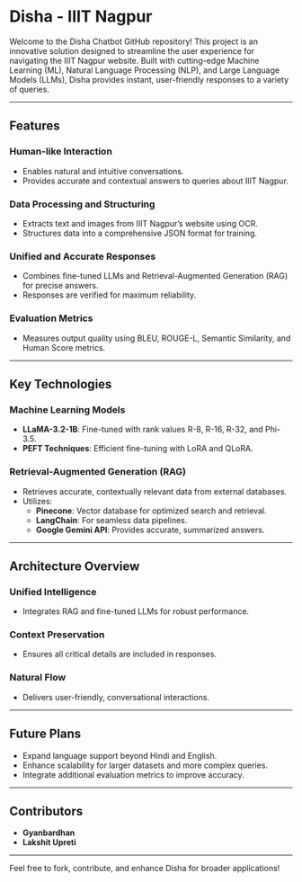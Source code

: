 # **Disha - IIIT Nagpur**

Welcome to the Disha Chatbot GitHub repository! This project is an innovative solution designed to streamline the user experience for navigating the IIIT Nagpur website. Built with cutting-edge Machine Learning (ML), Natural Language Processing (NLP), and Large Language Models (LLMs), Disha provides instant, user-friendly responses to a variety of queries.

---

## **Features**

### **Human-like Interaction**
- Enables natural and intuitive conversations.
- Provides accurate and contextual answers to queries about IIIT Nagpur.

### **Data Processing and Structuring**
- Extracts text and images from IIIT Nagpur’s website using OCR.
- Structures data into a comprehensive JSON format for training.

### **Unified and Accurate Responses**
- Combines fine-tuned LLMs and Retrieval-Augmented Generation (RAG) for precise answers.
- Responses are verified for maximum reliability.

### **Evaluation Metrics**
- Measures output quality using BLEU, ROUGE-L, Semantic Similarity, and Human Score metrics.

---

## **Key Technologies**

### **Machine Learning Models**
- **LLaMA-3.2-1B**: Fine-tuned with rank values R-8, R-16, R-32, and Phi-3.5.
- **PEFT Techniques**: Efficient fine-tuning with LoRA and QLoRA.

### **Retrieval-Augmented Generation (RAG)**
- Retrieves accurate, contextually relevant data from external databases.
- Utilizes:
  - **Pinecone**: Vector database for optimized search and retrieval.
  - **LangChain**: For seamless data pipelines.
  - **Google Gemini API**: Provides accurate, summarized answers.

---

## **Architecture Overview**

### **Unified Intelligence**
- Integrates RAG and fine-tuned LLMs for robust performance.

### **Context Preservation**
- Ensures all critical details are included in responses.

### **Natural Flow**
- Delivers user-friendly, conversational interactions.

---

## **Future Plans**
- Expand language support beyond Hindi and English.
- Enhance scalability for larger datasets and more complex queries.
- Integrate additional evaluation metrics to improve accuracy.

---

## **Contributors**
- **Gyanbardhan**
- **Lakshit Upreti**

---

Feel free to fork, contribute, and enhance Disha for broader applications!
